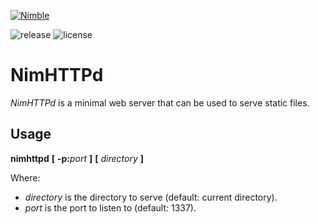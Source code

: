 [![Nimble](https://raw.githubusercontent.com/yglukhov/nimble-tag/master/nimble.png)](https://github.com/h3rald/nimhttpd)

![release](https://img.shields.io/github/release/h3rald/nimhttpd/all.svg)
![license](https://img.shields.io/github/license/h3rald/nimhttpd.svg)

# NimHTTPd

_NimHTTPd_ is a minimal web server that can be used to serve static files.

## Usage

**nimhttpd** **[** **-p:**_port_ **]** **[** _directory_ **]**

Where:

* _directory_ is the directory to serve (default: current directory).
* _port_ is the port to listen to (default: 1337).
